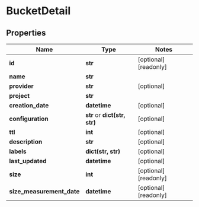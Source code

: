 # BucketDetail

## Properties
Name | Type | Notes
------------ | ------------- | -------------
**id** | **str** | [optional] [readonly] 
**name** | **str** | 
**provider** | **str** | [optional] 
**project** | **str** | 
**creation_date** | **datetime** | [optional] 
**configuration** | **str** or **dict(str, str)** | [optional] 
**ttl** | **int** | [optional] 
**description** | **str** | [optional] 
**labels** | **dict(str, str)** | [optional] 
**last_updated** | **datetime** | [optional] 
**size** | **int** | [optional] [readonly] 
**size_measurement_date** | **datetime** | [optional] [readonly] 


